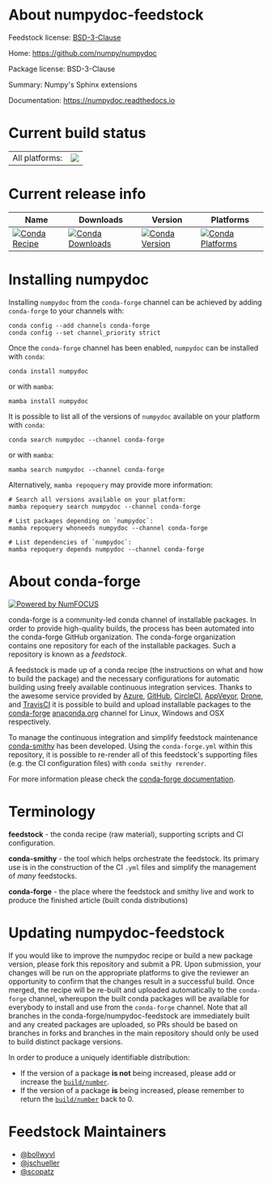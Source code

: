 About numpydoc-feedstock
========================

Feedstock license: [BSD-3-Clause](https://github.com/conda-forge/numpydoc-feedstock/blob/main/LICENSE.txt)

Home: https://github.com/numpy/numpydoc

Package license: BSD-3-Clause

Summary: Numpy's Sphinx extensions

Documentation: https://numpydoc.readthedocs.io

Current build status
====================


<table><tr><td>All platforms:</td>
    <td>
      <a href="https://dev.azure.com/conda-forge/feedstock-builds/_build/latest?definitionId=5163&branchName=main">
        <img src="https://dev.azure.com/conda-forge/feedstock-builds/_apis/build/status/numpydoc-feedstock?branchName=main">
      </a>
    </td>
  </tr>
</table>

Current release info
====================

| Name | Downloads | Version | Platforms |
| --- | --- | --- | --- |
| [![Conda Recipe](https://img.shields.io/badge/recipe-numpydoc-green.svg)](https://anaconda.org/conda-forge/numpydoc) | [![Conda Downloads](https://img.shields.io/conda/dn/conda-forge/numpydoc.svg)](https://anaconda.org/conda-forge/numpydoc) | [![Conda Version](https://img.shields.io/conda/vn/conda-forge/numpydoc.svg)](https://anaconda.org/conda-forge/numpydoc) | [![Conda Platforms](https://img.shields.io/conda/pn/conda-forge/numpydoc.svg)](https://anaconda.org/conda-forge/numpydoc) |

Installing numpydoc
===================

Installing `numpydoc` from the `conda-forge` channel can be achieved by adding `conda-forge` to your channels with:

```
conda config --add channels conda-forge
conda config --set channel_priority strict
```

Once the `conda-forge` channel has been enabled, `numpydoc` can be installed with `conda`:

```
conda install numpydoc
```

or with `mamba`:

```
mamba install numpydoc
```

It is possible to list all of the versions of `numpydoc` available on your platform with `conda`:

```
conda search numpydoc --channel conda-forge
```

or with `mamba`:

```
mamba search numpydoc --channel conda-forge
```

Alternatively, `mamba repoquery` may provide more information:

```
# Search all versions available on your platform:
mamba repoquery search numpydoc --channel conda-forge

# List packages depending on `numpydoc`:
mamba repoquery whoneeds numpydoc --channel conda-forge

# List dependencies of `numpydoc`:
mamba repoquery depends numpydoc --channel conda-forge
```


About conda-forge
=================

[![Powered by
NumFOCUS](https://img.shields.io/badge/powered%20by-NumFOCUS-orange.svg?style=flat&colorA=E1523D&colorB=007D8A)](https://numfocus.org)

conda-forge is a community-led conda channel of installable packages.
In order to provide high-quality builds, the process has been automated into the
conda-forge GitHub organization. The conda-forge organization contains one repository
for each of the installable packages. Such a repository is known as a *feedstock*.

A feedstock is made up of a conda recipe (the instructions on what and how to build
the package) and the necessary configurations for automatic building using freely
available continuous integration services. Thanks to the awesome service provided by
[Azure](https://azure.microsoft.com/en-us/services/devops/), [GitHub](https://github.com/),
[CircleCI](https://circleci.com/), [AppVeyor](https://www.appveyor.com/),
[Drone](https://cloud.drone.io/welcome), and [TravisCI](https://travis-ci.com/)
it is possible to build and upload installable packages to the
[conda-forge](https://anaconda.org/conda-forge) [anaconda.org](https://anaconda.org/)
channel for Linux, Windows and OSX respectively.

To manage the continuous integration and simplify feedstock maintenance
[conda-smithy](https://github.com/conda-forge/conda-smithy) has been developed.
Using the ``conda-forge.yml`` within this repository, it is possible to re-render all of
this feedstock's supporting files (e.g. the CI configuration files) with ``conda smithy rerender``.

For more information please check the [conda-forge documentation](https://conda-forge.org/docs/).

Terminology
===========

**feedstock** - the conda recipe (raw material), supporting scripts and CI configuration.

**conda-smithy** - the tool which helps orchestrate the feedstock.
                   Its primary use is in the construction of the CI ``.yml`` files
                   and simplify the management of *many* feedstocks.

**conda-forge** - the place where the feedstock and smithy live and work to
                  produce the finished article (built conda distributions)


Updating numpydoc-feedstock
===========================

If you would like to improve the numpydoc recipe or build a new
package version, please fork this repository and submit a PR. Upon submission,
your changes will be run on the appropriate platforms to give the reviewer an
opportunity to confirm that the changes result in a successful build. Once
merged, the recipe will be re-built and uploaded automatically to the
`conda-forge` channel, whereupon the built conda packages will be available for
everybody to install and use from the `conda-forge` channel.
Note that all branches in the conda-forge/numpydoc-feedstock are
immediately built and any created packages are uploaded, so PRs should be based
on branches in forks and branches in the main repository should only be used to
build distinct package versions.

In order to produce a uniquely identifiable distribution:
 * If the version of a package **is not** being increased, please add or increase
   the [``build/number``](https://docs.conda.io/projects/conda-build/en/latest/resources/define-metadata.html#build-number-and-string).
 * If the version of a package **is** being increased, please remember to return
   the [``build/number``](https://docs.conda.io/projects/conda-build/en/latest/resources/define-metadata.html#build-number-and-string)
   back to 0.

Feedstock Maintainers
=====================

* [@bollwyvl](https://github.com/bollwyvl/)
* [@jschueller](https://github.com/jschueller/)
* [@scopatz](https://github.com/scopatz/)

